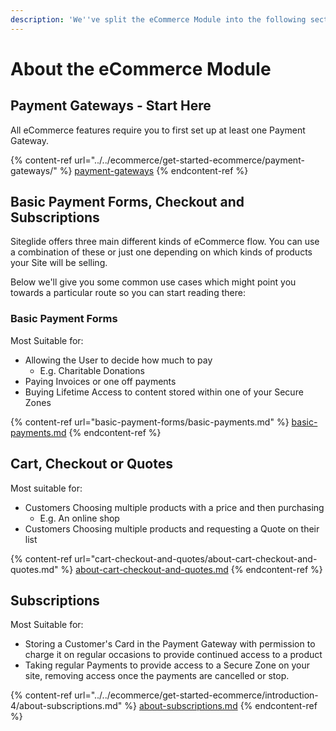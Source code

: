 ```yaml
---
description: 'We''ve split the eCommerce Module into the following sections:'
---
```


# About the eCommerce Module

## Payment Gateways - Start Here

All eCommerce features require you to first set up at least one Payment Gateway.

{% content-ref url="../../ecommerce/get-started-ecommerce/payment-gateways/" %}
[payment-gateways](../../ecommerce/get-started-ecommerce/payment-gateways/)
{% endcontent-ref %}

## Basic Payment Forms, Checkout and Subscriptions

Siteglide offers three main different kinds of eCommerce flow. You can use a combination of these or just one depending on which kinds of products your Site will be selling.

Below we'll give you some common use cases which might point you towards a particular route so you can start reading there:

### Basic Payment Forms

Most Suitable for:

* Allowing the User to decide how much to pay
  * E.g. Charitable Donations
* Paying Invoices or one off payments
* Buying Lifetime Access to content stored within one of your Secure Zones

{% content-ref url="basic-payment-forms/basic-payments.md" %}
[basic-payments.md](basic-payment-forms/basic-payments.md)
{% endcontent-ref %}

## Cart, Checkout or Quotes

Most suitable for:

* Customers Choosing multiple products with a price and then purchasing
  * E.g. An online shop
* Customers Choosing multiple products and requesting a Quote on their list

{% content-ref url="cart-checkout-and-quotes/about-cart-checkout-and-quotes.md" %}
[about-cart-checkout-and-quotes.md](cart-checkout-and-quotes/about-cart-checkout-and-quotes.md)
{% endcontent-ref %}

## Subscriptions

Most Suitable for:

* Storing a Customer's Card in the Payment Gateway with permission to charge it on regular occasions to provide continued access to a product
* Taking regular Payments to provide access to a Secure Zone on your site, removing access once the payments are cancelled or stop.

{% content-ref url="../../ecommerce/get-started-ecommerce/introduction-4/about-subscriptions.md" %}
[about-subscriptions.md](../../ecommerce/get-started-ecommerce/introduction-4/about-subscriptions.md)
{% endcontent-ref %}
